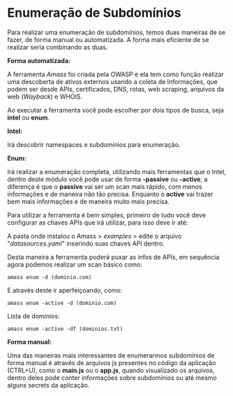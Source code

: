 # Enumeração de Subdomínios

Para realizar uma enumeração de subdomínios, temos duas maneiras de se fazer, de forma manual ou automatizada. A forma mais eficiente de se realizar seria combinando as duas.



**Forma automatizada:**&#x20;

A ferramenta _Amass_ foi criada pela OWASP e ela tem como função realizar uma descoberta de ativos externos usando a coleta de informações, que podem ser desde APIs, certificados, DNS, rotas, web scraping, arquivos da web (_Wayback_) e WHOIS.&#x20;

Ao executar a ferramenta você pode escolher por dois tipos de busca, seja **intel** ou **enum**.



**Intel:**&#x20;

Irá descobrir namespaces e subdomínios para enumeração.



**Enum:**&#x20;

Irá realizar a enumeração completa, utilizando mais ferramentas que o Intel, dentro deste módulo você pode usar de forma **-passive** ou **-active**, a diferença é que o **passive** vai ser um scan mais rápido, com menos informações e de maneira não tão precisa. Enquanto o **active** vai trazer bem mais informações e de maneira muito mais precisa.



Para utilizar a ferramenta é bem simples, primeiro de tudo você deve configurar as chaves APIs que irá utilizar, para isso deve ir até:

A pasta onde instalou o Amass > _examples_ > edite o arquivo "_datasources.yaml_" inserindo suas chaves API dentro.



Desta maneira a ferramenta poderá puxar as infos de APIs, em sequência agora podemos realizar um scan básico como:



```
amass enum -d (dominio.com)
```

E através deste ir aperfeiçoando, como:

```
amass enum -active -d (dominio.com)
```

Lista de domínios:

```
amass enum -active -df (dominios.txt)
```



**Forma manual:**&#x20;

Uma das maneiras mais interessantes de enumerarmos subdomínios de forma manual é através de arquivos js presentes no código da aplicação (CTRL+U), como o **main.js** ou o **app.js**, quando visualizado os arquivos, dentro deles pode conter informações sobre subdomínios ou até mesmo alguns secrets da aplicação.

